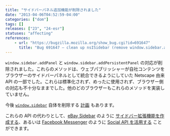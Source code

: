 ```yaml
---
title: "サイドバーパネル追加機能が削除されました"
date: "2013-04-06T04:52:59-04:00"
categories: ["dom"]
tags: []
releases: ["23", "24-esr"]
statuses: "affecting"
references:
    - url: "https://bugzilla.mozilla.org/show_bug.cgi?id=691647"
      title: "Bug 691647 – clean up nsISidebar (remove window.sidebar.addPanel/addPersistentPanel)"
---
```

`window.sidebar.addPanel` と `window.sidebar.addPersistentPanel` の対応が削除されました。これらのメソッドは、ウェブパブリッシャーが自社コンテンツをブラウザーのサイドバーパネルとして統合できるようにしていた Netscape 由来 API の一部でした。これらは標準化されず、めったに使用されず、ブラウザー側の対応も不十分なままでした。他のどのブラウザーもこれらのメソッドを実装していません。

今後 [`window.sidebar`](https://developer.mozilla.org/docs/Web/API/window.sidebar) 自体を削除する [計画](https://www.fxsitecompat.dev/ja/docs/2015/window-sidebar-will-be-removed/) もあります。

これらの API の代わりとして、[eBay Sidebar](https://addons.mozilla.org/firefox/addon/ebay-sidebar/) のように [サイドバー拡張機能を作成する](https://developer.mozilla.org/docs/Creating_a_Firefox_sidebar)、あるいは [Facebook Messenger](https://www.facebook.com/about/messenger-for-firefox) のように [Social API を活用する](https://developer.mozilla.org/docs/Social_API) ことができます。
